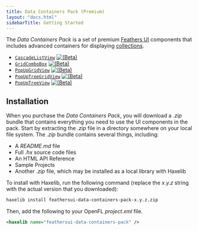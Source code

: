 ```yaml
---
title: Data Containers Pack (Premium)
layout: "docs.html"
sidebarTitle: Getting Started
---
```


The _Data Containers Pack_ is a set of premium [Feathers UI](/) components that includes advanced containers for displaying [collections](../data-collections.md).

- [`CascadeListView`](./cascade-list-view.md) <a href="../semver.md#beta-apis"><img class="beta" src="/img/beta.png" alt="(Beta)"/></a>
- [`GridComboBox`](./grid-combo-box.md) <a href="../semver.md#beta-apis"><img class="beta" src="/img/beta.png" alt="(Beta)"/></a>
- [`PopUpGridView`](./pop-up-grid-view.md) <a href="../semver.md#beta-apis"><img class="beta" src="/img/beta.png" alt="(Beta)"/></a>
- [`PopUpTreeGridView`](./pop-up-tree-grid-view.md) <a href="../semver.md#beta-apis"><img class="beta" src="/img/beta.png" alt="(Beta)"/></a>
- [`PopUpTreeView`](./pop-up-tree-view.md) <a href="../semver.md#beta-apis"><img class="beta" src="/img/beta.png" alt="(Beta)"/></a>

## Installation

When you purchase the _Data Containers Pack_, you will download a _.zip_ bundle that contains everything you need to use the UI components in the pack. Start by extracting the _.zip_ file in a directory somewhere on your local file system. The _.zip_ bundle contains several things, including:

- A _README.md_ file
- Full _.hx_ source code files
- An HTML API Reference
- Sample Projects
- Another _.zip_ file, which may be installed as a local library with Haxelib

To install with Haxelib, run the following command (replace the _x.y.z_ string with the actual version that you downloaded):

```sh
haxelib install feathersui-data-containers-pack-x.y.z.zip
```

Then, add the following to your OpenFL _project.xml_ file.

```xml
<haxelib name="feathersui-data-containers-pack" />
```
